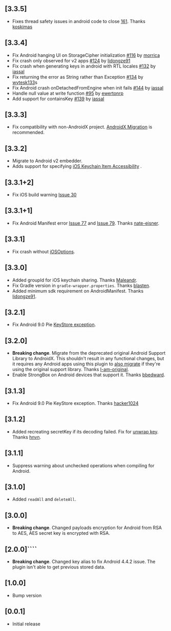 ## [3.3.5]

* Fixes thread safety issues in android code to
  close [161](https://github.com/mogol/flutter_secure_storage/issues/161).
  Thanks [koskimas](https://github.com/koskimas)

## [3.3.4]

* Fix Android hanging UI on StorageCipher
  initialization [#116](https://github.com/mogol/flutter_secure_storage/issues/116)
  by [morrica](https://github.com/morrica)
* Fix crash only observed for v2
  apps [#124](https://github.com/mogol/flutter_secure_storage/pull/124)
  by [lidongze91](https://github.com/lidongze91)
* Fix crash when generating keys in android with RTL
  locales [#132](https://github.com/mogol/flutter_secure_storage/pull/132)
  by [iassal](https://github.com/iassal)
* Fix returning the error as String rather than
  Exception [#134](https://github.com/mogol/flutter_secure_storage/issues/134)
  by [wytesk133](https://github.com/wytesk133)s
* Fix Android crash onDetachedFromEngine when init
  fails [#144](https://github.com/mogol/flutter_secure_storage/issues/144)
  by [iassal](https://github.com/iassal)
* Handle null value at write
  function [#95](https://github.com/mogol/flutter_secure_storage/issues/95)
  by [ewertonrp](https://github.com/ewertonrp)
* Add support for containsKey [#139](https://github.com/mogol/flutter_secure_storage/issues/139)
  by [iassal](https://github.com/iassal)

## [3.3.3]

* Fix compatibility with non-AndroidX
  project. [AndroidX Migration](https://flutter.dev/docs/development/androidx-migration) is
  recommended.

## [3.3.2]

* Migrate to Android v2 embedder.
* Adds support for
  specifying [iOS Keychain Item Accessibility](https://developer.apple.com/documentation/security/keychain_services/keychain_items/restricting_keychain_item_accessibility?language=objc)
  .

## [3.3.1+2]

* Fix iOS build warning [Issue 30](https://github.com/mogol/flutter_secure_storage/issues/30)

## [3.3.1+1]

* Fix Android Manifest error [Issue 77](https://github.com/mogol/flutter_secure_storage/issues/77)
  and [Issue 79](https://github.com/mogol/flutter_secure_storage/issues/79).
  Thanks [nate-eisner](https://github.com/nate-eisner).

## [3.3.1]

* Fix crash without [iOSOptions](https://github.com/mogol/flutter_secure_storage/issues/73).

## [3.3.0]

* Added groupId for iOS keychain sharing. Thanks [Maleandr](https://github.com/Maleandr).
* Fix Gradle version in `gradle-wrapper.properties`. Thanks [blasten](https://github.com/blasten).
* Added minimum sdk requirement on AndroidManifest.
  Thanks [lidongze91](https://github.com/lidongze91).

## [3.2.1]

* Fix Android 9.0
  Pie [KeyStore exception](https://github.com/mogol/flutter_secure_storage/issues/46).

## [3.2.0]

* **Breaking change**. Migrate from the deprecated original Android Support Library to AndroidX.
  This shouldn't result in any functional changes, but it requires any Android apps using this
  plugin to [also migrate](https://developer.android.com/jetpack/androidx/migrate) if they're using
  the original support library. Thanks [I-am-original](https://github.com/I-am-original).
* Enable StrongBox on Android devices that support it.
  Thanks [bbedward](https://github.com/bbedward).

## [3.1.3]

* Fix Android 9.0 Pie KeyStore exception. Thanks [hacker1024](https://github.com/hacker1024)

## [3.1.2]

* Added recreating secretKey if its decoding failed. Fix
  for [unwrap key](https://github.com/mogol/flutter_secure_storage/issues/13).
  Thanks [hnvn](https://github.com/hnvn).

## [3.1.1]

* Suppress warning about unchecked operations when compiling for Android.

## [3.1.0]

* Added `readAll` and `deleteAll`.

## [3.0.0]

* **Breaking change**. Changed payloads encryption for Android from RSA to AES, AES secret key is
  encrypted with RSA.

## [2.0.0]````

* **Breaking change**. Changed key alias to fix Android 4.4.2 issue. The plugin isn't able to get
  previous stored data.

## [1.0.0]

* Bump version

## [0.0.1]

* Initial release
